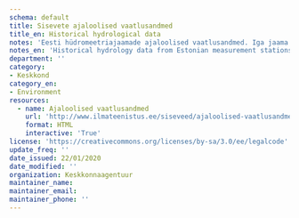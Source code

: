 ```yaml
---
schema: default
title: Sisevete ajaloolised vaatlusandmed
title_en: Historical hydrological data
notes: 'Eesti hüdromeetriajaamade ajaloolised vaatlusandmed. Iga jaama ühtlase vaatlusrea algusest kuni aastani 2015 on arvutatud pikaajalised keskmised ja ajaloolised maksimaalsed/minimaalsed vooluhulgad.'
notes_en: 'Historical hydrology data from Estonian measurement stations.'
department: ''
category:
- Keskkond
category_en:
- Environment
resources:
  - name: Ajaloolised vaatlusandmed
    url: 'http://www.ilmateenistus.ee/siseveed/ajaloolised-vaatlusandmed/'
    format: HTML
    interactive: 'True'
license: 'https://creativecommons.org/licenses/by-sa/3.0/ee/legalcode'
update_freq: ''
date_issued: 22/01/2020
date_modified: ''
organization: Keskkonnaagentuur
maintainer_name: 
maintainer_email:
maintainer_phone: ''
---
```

